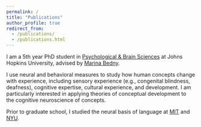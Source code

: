 ```yaml
---
permalink: /
title: "Publications"
author_profile: true
redirect_from: 
  - /publications/
  - /publications.html
---
```


I am a 5th year PhD student in [Psychological & Brain Sciences](https://pbs.jhu.edu/people/graduate-students/) at Johns Hopkins University, advised by [Marina Bedny](https://bednylab.com/).

I use neural and behavioral measures to study how human concepts change with experience, including sensory experience (e.g., congenital blindness, deafness), cognitive expertise, cultural experience, and development. I am particularly interested in applying theories of conceptual development to the cognitive neuroscience of concepts.

Prior to graduate school, I studied the neural basis of language at [MIT](https://www.evlab.mit.edu/) and [NYU](https://wp.nyu.edu/neurolinglab/).
